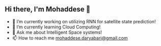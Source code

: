 ## Hi there, I'm Mohaddese 👋

- 🔭 I’m currently working on utilizing RNN for satellite state prediction!
- 🌱 I’m currently learning Cloud Computing!
- 💬 Ask me about Intelligent Space systems!
- 📫 How to reach me mohaddese.daryabari@gmail.com
<!--
**mdaryabari/mdaryabari** is a ✨ _special_ ✨ repository because its `README.md` (this file) appears on your GitHub profile.

Here are some ideas to get you started:

- 🔭 I’m currently working on utilizing RNN for satellite state prediction!
- 🌱 I’m currently learning Cloud Computing!
- 💬 Ask me about Intelligent Space systems!
- 📫 How to reach me mohaddese.daryabari@gmail.com

-->
